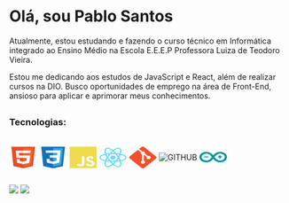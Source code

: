 <h1>Olá, sou Pablo Santos</h1>

Atualmente, estou estudando e fazendo o curso técnico em Informática integrado ao Ensino Médio na Escola E.E.E.P Professora Luiza de Teodoro Vieira.

Estou me dedicando aos estudos de JavaScript e React, além de realizar cursos na DIO. Busco oportunidades de emprego na área de Front-End, ansioso para aplicar e aprimorar meus conhecimentos.

##
<h3>Tecnologias:</h3>
<div style="display: inline_block"><br>
  <img align="center" title="HTML" alt="HTML" height="40" width="50" src="https://raw.githubusercontent.com/devicons/devicon/master/icons/html5/html5-original.svg">
  <img align="center" title="CSS" alt="CSS" height="40" width="50" src="https://raw.githubusercontent.com/devicons/devicon/master/icons/css3/css3-original.svg">
  <img align="center" title="JAVASCRIPT" alt="JAVASCRIPT" height="40" width="50" src="https://raw.githubusercontent.com/devicons/devicon/master/icons/javascript/javascript-plain.svg">
  <img align="center" title="REACT" alt="REACT" height="40" width="50" src="https://raw.githubusercontent.com/devicons/devicon/master/icons/react/react-original.svg">
  <img align="center" title="GIT" alt="GIT" height="40" width="50" src="https://raw.githubusercontent.com/devicons/devicon/master/icons/git/git-original.svg">
  <img align="center" title="GITHUB" alt="GITHUB" height="40" width="50" src="https://raw.githubusercontent.com/jmnote/z-icons/master/svg/github.svg">
  <img align="center" title="ARDUINO" alt="ARDUINO" height="40" width="50" src="https://raw.githubusercontent.com/devicons/devicon/master/icons/arduino/arduino-original.svg">
</div>

##
<div>
<a href="https://www.linkedin.com/in/pablo-santos-25773025b/" target="_blank"><img src="https://img.shields.io/badge/-LinkedIn-%230077B5?style=for-the-badge&logo=linkedin&logoColor=white" target="_blank"></a> 
<a href = "mailto:pablomoreirasantos.hp@gmail.com"><img src="https://img.shields.io/badge/-Gmail-%23333?style=for-the-badge&logo=gmail&logoColor=white" target="_blank"></a>
</div>
